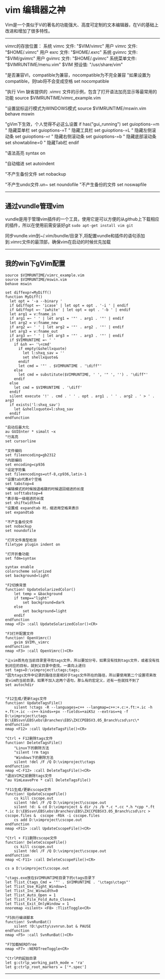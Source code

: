# vim 编辑器之神

Vim是一个类似于Vi的著名的功能强大、高度可定制的文本编辑器，在Vi的基础上改进和增加了很多特性。

---

vimrc的存放位置： 
系统 vimrc 文件: "$VIM/vimrc" 
用户 vimrc 文件: "$HOME/.vimrc" 
用户 exrc 文件: "$HOME/.exrc" 
系统 gvimrc 文件: "$VIM/gvimrc" 
用户 gvimrc 文件: "$HOME/.gvimrc" 
系统菜单文件: "$VIMRUNTIME/menu.vim" 
$VIM 预设值: "/usr/share/vim" 

"是否兼容VI，compatible为兼容，nocompatible为不完全兼容 
"如果设置为compatible，则tab将不会变成空格 
set nocompatible

"执行 Vim 缺省提供的 .vimrc 文件的示例，包含了打开语法加亮显示等最常用的功能
source $VIMRUNTIME/vimrc_example.vim

"设置鼠标运行模式为WINDOWS模式 
source $VIMRUNTIME/mswin.vim
behave mswin

"gVim下生效，个人觉得不必这么设置
if has("gui_running")
set guioptions-=m " 隐藏菜单栏
set guioptions-=T " 隐藏工具栏
set guioptions-=L " 隐藏左侧滚动条
set guioptions-=r " 隐藏右侧滚动条
set guioptions-=b " 隐藏底部滚动条
set showtabline=0 " 隐藏Tab栏
endif

"语法高亮 
syntax on 
 
"自动缩进 
set autoindent 

"不产生备份文件
set nobackup

"不产生undo文件.un~
set noundofile
"不产生备份的文件
set noswapfile


---

## 通过vundle管理vim
vundle是用于管理vim插件的一个工具，使用它是可以方便的从github上下载相应的插件，所以在使用前需安装好git
`sudo apt-get install vim git`

同步vundle.vim到~/.vim/bundle/目录下,将配置vundle和插件的语句添加到.vimrc文件的最顶部，确保vim在启动的时候优先加载

---

## 我的win下gVim配置

```
source $VIMRUNTIME/vimrc_example.vim
source $VIMRUNTIME/mswin.vim
behave mswin

set diffexpr=MyDiff()
function MyDiff()
  let opt = '-a --binary '
  if &diffopt =~ 'icase' | let opt = opt . '-i ' | endif
  if &diffopt =~ 'iwhite' | let opt = opt . '-b ' | endif
  let arg1 = v:fname_in
  if arg1 =~ ' ' | let arg1 = '"' . arg1 . '"' | endif
  let arg2 = v:fname_new
  if arg2 =~ ' ' | let arg2 = '"' . arg2 . '"' | endif
  let arg3 = v:fname_out
  if arg3 =~ ' ' | let arg3 = '"' . arg3 . '"' | endif
  if $VIMRUNTIME =~ ' '
    if &sh =~ '\<cmd'
      if empty(&shellxquote)
        let l:shxq_sav = ''
        set shellxquote&
      endif
      let cmd = '"' . $VIMRUNTIME . '\diff"'
    else
      let cmd = substitute($VIMRUNTIME, ' ', '" ', '') . '\diff"'
    endif
  else
    let cmd = $VIMRUNTIME . '\diff'
  endif
  silent execute '!' . cmd . ' ' . opt . arg1 . ' ' . arg2 . ' > ' . arg3
  if exists('l:shxq_sav')
    let &shellxquote=l:shxq_sav
  endif
endfunction

"启动后最大化 
au GUIEnter * simalt ~x 
"行高亮 
set cursorline

"文件编码
set fileencoding=gb2312
"内部编码
set encoding=cp936
"设定字符集
set fileencodings=utf-8,cp936,latin-1
"设置tab代表4个空格
set tabstop=4
"编辑模式的时候按退格键的时候退回缩进的长度
set softtabstop=4
"表示每一级缩进的长度
set shiftwidth=4
"设置成 expandtab 时，缩进用空格来表示
set expandtab

"不产生备份文件
set nobackup
set noundofile

"打开文件类型检测
filetype plugin indent on

"打开折叠功能
set fdm=syntax

syntax enable
colorscheme solarized
set background=light

"F2切换背景
function! UpdateSolarizedColor()
	let temp = &background
	if temp=="light"
		set background=dark
	else
		set background=light
	endif
endfunction
nmap <F2> :call UpdateSolarizedColor()<CR>

"F3打开配置文件
function! OpenVimrc()
	gvim $VIM\_vimrc
endfunction
nmap <F3> :call OpenVimrc()<CR>

"让vim首先在当前目录里寻找tags文件，所以要加分号，如果没有找到tags文件，或者没有找到对应的目标，就到父目录中查找，一直向上递归
set tags=D:\vimproject\ctags;tags;
"因为tags文件中记录的路径总是相对于tags文件所在的路径，所以要使用第二个设置项来改变vim的当前目录。如果不加入这两个语句，那么有的宏定义，还有一些就找不到了
set autochdir


"F12生成/更新tags文件 
function! UpdateTagsFile() 
    silent !ctags -R --languages=c++ --langmap=c++:+.c:+.ft:+.ic -h +.ft:+.ic --c++-kinds=+px --fields=+aiKSz --extras=+q -f D:\vimproject\ctags D:\EBSsvn\EBS\ebs\Branches\EBS\ZXCCPEBSV3.05_Branch\csd\src\*
endfunction 
nmap <F12> :call UpdateTagsFile()<CR> 
 
"Ctrl + F12删除tags文件 
function! DeleteTagsFile() 
    "Linux下的删除方法 
    "silent !rm tags 
    "Windows下的删除方法 
    silent !del /F /Q D:\vimproject\ctags 
endfunction 
nmap <C-F12> :call DeleteTagsFile()<CR> 
"退出VIM之前删除tags文件 
"au VimLeavePre * call DeleteTagsFile()

"F11生成/更新cscope文件 
function! UpdateCscopeFile()
	cs kill cscope.out 
	silent !del /F /Q D:\vimproject\cscope.out
    silent !d: & cd D:\vimproject & dir /s /b *.c *.cc *.h *cpp *.ft *.ic D:\EBSsvn\EBS\ebs\Branches\EBS\ZXCCPEBSV3.05_Branch\csd\src > cscope.files &  cscope -Rbk -i cscope.files
	cs add D:\vimproject\cscope.out
endfunction 
nmap <F11> :call UpdateCscopeFile()<CR> 

"Ctrl + F11删除cscope文件
function! DeleteCscopeFile() 
	cs kill cscope.out
    silent !del /F /Q D:\vimproject\cscope.out 
endfunction 
nmap <C-F11> :call DeleteCscopeFile()<CR>

cs a D:\vimproject\cscope.out

"ctags.exe放在$VIMRUNTIME目录下的ctags目录下
let Tlist_Ctags_Cmd = '"' . $VIMRUNTIME . '\ctags\ctags"'
let Tlist_Use_Right_Window=1
let Tlist_Inc_Winwidth=0
let Tlist_Auto_Open = 1
let Tlist_File_Fold_Auto_Close=1
let Tlist_Exit_OnlyWindow = 1
nnoremap <silent> <F8> :TlistToggle<CR>

"F5执行编译脚本 
function! SvnRunBat() 
    silent !D:\putty\svnrun.bat & PAUSE
endfunction 
nmap <F5> :call SvnRunBat()<CR> 

"F7加载NERDTree
nmap <F7> :NERDTreeToggle<CR>

"CtrlP的起始目录
let g:ctrlp_working_path_mode = 'ra'
let g:ctrlp_root_markers = ['*.spec']

```

---
